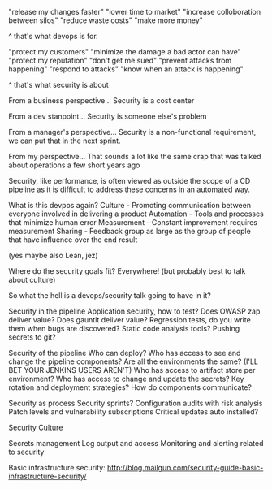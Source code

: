 "release my changes faster"
"lower time to market"
"increase colloboration between silos"
"reduce waste costs"
"make more money"

^ that's what devops is for.

"protect my customers"
"minimize the damage a bad actor can have"
"protect my reputation"
"don't get me sued"
"prevent attacks from happening"
"respond to attacks"
"know when an attack is happening"

^ that's what security is about

From a business perspective...
Security is a cost center

From a dev stanpoint...
Security is someone else's problem

From a manager's perspective...
Security is a non-functional requirement, we can put that in the next sprint.

From my perspective...
That sounds a lot like the same crap that was talked about operations a few short years ago

Security, like performance, is often viewed as outside the scope of a CD pipeline as it is difficult to address these concerns in an automated way.

What is this devpos again?
  Culture - Promoting communication between everyone involved in delivering a product
  Automation - Tools and processes that minimize human error
  Measurement - Constant improvement requires measurement
  Sharing - Feedback group as large as the group of people that have influence over the end result

  (yes maybe also Lean, jez)

Where do the security goals fit?
Everywhere! (but probably best to talk about culture)

So what the hell is a devops/security talk going to have in it?

Security in the pipeline
  Application security, how to test?
    Does OWASP zap deliver value?
    Does gauntlt deliver value?
  Regression tests, do you write them when bugs are discovered?
  Static code analysis tools?
  Pushing secrets to git?

Security of the pipeline
  Who can deploy?
  Who has access to see and change the pipeline components?
    Are all the environments the same? (I'LL BET YOUR JENKINS USERS AREN'T)
  Who has access to artifact store per environment?
  Who has access to change and update the secrets?
  Key rotation and deployment strategies?
  How do components communicate?

Security as process
  Security sprints?
  Configuration audits with risk analysis
  Patch levels and vulnerability subscriptions
  Critical updates auto installed?

Security Culture
  

Secrets management
Log output and access
Monitoring and alerting related to security


Basic infrastructure security:
http://blog.mailgun.com/security-guide-basic-infrastructure-security/
